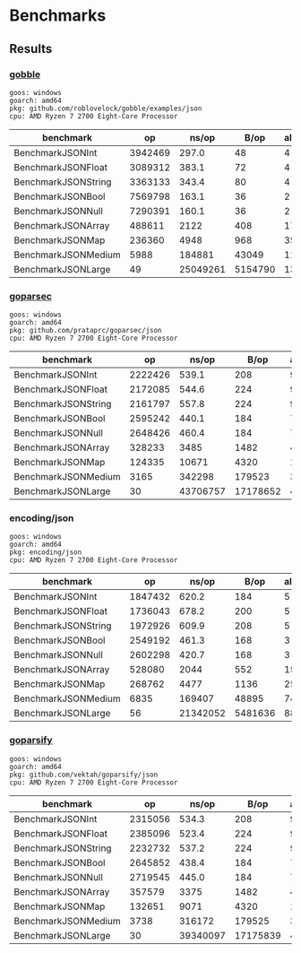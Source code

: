 # Benchmarks

## Results

### [gobble](https://github.com/roblovelock/gobble)

```
goos: windows
goarch: amd64
pkg: github.com/roblovelock/gobble/examples/json
cpu: AMD Ryzen 7 2700 Eight-Core Processor
```

| benchmark           | op      | ns/op    | B/op    | allocs/op |
|---------------------|---------|----------|---------|-----------|
| BenchmarkJSONInt    | 3942469 | 297.0    | 48      | 4         |
| BenchmarkJSONFloat  | 3089312 | 383.1    | 72      | 4         |
| BenchmarkJSONString | 3363133 | 343.4    | 80      | 4         |
| BenchmarkJSONBool   | 7569798 | 163.1    | 36      | 2         |
| BenchmarkJSONNull   | 7290391 | 160.1    | 36      | 2         |
| BenchmarkJSONArray  | 488611  | 2122     | 408     | 17        |
| BenchmarkJSONMap    | 236360  | 4948     | 968     | 35        |
| BenchmarkJSONMedium | 5988    | 184881   | 43049   | 1142      |
| BenchmarkJSONLarge  | 49      | 25049261 | 5154790 | 138479    |

### [goparsec](https://github.com/prataprc/goparsec)

```
goos: windows
goarch: amd64
pkg: github.com/prataprc/goparsec/json
cpu: AMD Ryzen 7 2700 Eight-Core Processor
```

| benchmark           | op      | ns/op    | B/op     | allocs/op |
|---------------------|---------|----------|----------|-----------|
| BenchmarkJSONInt    | 2222426 | 539.1    | 208      | 9         |
| BenchmarkJSONFloat  | 2172085 | 544.6    | 224      | 9         |
| BenchmarkJSONString | 2161797 | 557.8    | 224      | 9         |
| BenchmarkJSONBool   | 2595242 | 440.1    | 184      | 7         |
| BenchmarkJSONNull   | 2648426 | 460.4    | 184      | 7         |
| BenchmarkJSONArray  | 328233  | 3485     | 1482     | 49        |
| BenchmarkJSONMap    | 124335  | 10671    | 4320     | 125       |
| BenchmarkJSONMedium | 3165    | 342298   | 179523   | 3612      |
| BenchmarkJSONLarge  | 30      | 43706757 | 17178652 | 435310    |

### encoding/json

```
goos: windows
goarch: amd64
pkg: encoding/json
cpu: AMD Ryzen 7 2700 Eight-Core Processor
```

| benchmark           | op      | ns/op    | B/op    | allocs/op |
|---------------------|---------|----------|---------|-----------|
| BenchmarkJSONInt    | 1847432 | 620.2    | 184     | 5         |
| BenchmarkJSONFloat  | 1736043 | 678.2    | 200     | 5         |
| BenchmarkJSONString | 1972926 | 609.9    | 208     | 5         |
| BenchmarkJSONBool   | 2549192 | 461.3    | 168     | 3         |
| BenchmarkJSONNull   | 2602298 | 420.7    | 168     | 3         |
| BenchmarkJSONArray  | 528080  | 2044     | 552     | 15        |
| BenchmarkJSONMap    | 268762  | 4477     | 1136    | 25        |
| BenchmarkJSONMedium | 6835    | 169407   | 48895   | 741       |
| BenchmarkJSONLarge  | 56      | 21342052 | 5481636 | 88447     |


### [goparsify](https://github.com/vektah/goparsify)

```
goos: windows
goarch: amd64
pkg: github.com/vektah/goparsify/json
cpu: AMD Ryzen 7 2700 Eight-Core Processor
```

| benchmark           | op      | ns/op    | B/op     | allocs/op |
|---------------------|---------|----------|----------|-----------|
| BenchmarkJSONInt    | 2315056 | 534.3    | 208      | 9         |
| BenchmarkJSONFloat  | 2385096 | 523.4    | 224      | 9         |
| BenchmarkJSONString | 2232732 | 537.2    | 224      | 9         |
| BenchmarkJSONBool   | 2645852 | 438.4    | 184      | 7         |
| BenchmarkJSONNull   | 2719545 | 445.0    | 184      | 7         |
| BenchmarkJSONArray  | 357579  | 3375     | 1482     | 49        |
| BenchmarkJSONMap    | 132651  | 9071     | 4320     | 125       |
| BenchmarkJSONMedium | 3738    | 316172   | 179525   | 3612      |
| BenchmarkJSONLarge  | 30      | 39340097 | 17175839 | 435300    |